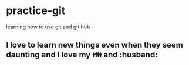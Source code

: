 # practice-git
learning how to use git and git hub
## I love to learn new things even when they seem daunting and I love my :family: and :husband:
